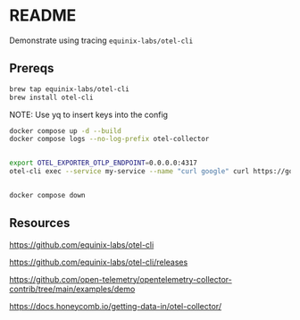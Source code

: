 # README

Demonstrate using tracing `equinix-labs/otel-cli`  

## Prereqs

```sh
brew tap equinix-labs/otel-cli
brew install otel-cli
```

NOTE: Use yq to insert keys into the config

```sh
docker compose up -d --build  
docker compose logs --no-log-prefix otel-collector           


export OTEL_EXPORTER_OTLP_ENDPOINT=0.0.0.0:4317 
otel-cli exec --service my-service --name "curl google" curl https://google.com


docker compose down              


```



## Resources

https://github.com/equinix-labs/otel-cli

https://github.com/equinix-labs/otel-cli/releases

https://github.com/open-telemetry/opentelemetry-collector-contrib/tree/main/examples/demo

https://docs.honeycomb.io/getting-data-in/otel-collector/
